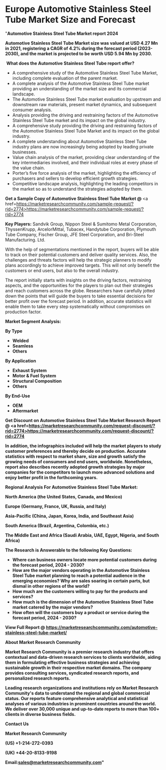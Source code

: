 # Europe Automotive Stainless Steel Tube Market Size and Forecast
"<strong>Automotive Stainless Steel Tube Market report 2024</strong>

<strong>Automotive Stainless Steel Tube Market size was valued at USD 4.27 Mn in 2021, registering a CAGR of 4.2% during the forecast period (2023-2030), and the market is projected to be worth USD 5.94 Mn by 2030.</strong>

 <strong><b>What does the Automotive Stainless Steel Tube report offer?</b></strong>
<ul>
  <li>A comprehensive study of the Automotive Stainless Steel Tube Market, including complete evaluation of the parent market.</li>
  <li>A complete analysis of the Automotive Stainless Steel Tube market providing an understanding of the market size and its commercial landscape.</li>
  <li>The Automotive Stainless Steel Tube market evaluation by upstream and downstream raw materials, present market dynamics, and subsequent consumer analysis.</li>
  <li>Analysis providing the driving and restraining factors of the Automotive Stainless Steel Tube market and its impact on the global industry.</li>
  <li>A comprehensive study providing the driving and restraining factors of the Automotive Stainless Steel Tube Market and its impact on the global industry.</li>
  <li>A complete understanding about Automotive Stainless Steel Tube industry plans are now increasingly being adopted by leading private businesses.</li>
  <li>Value chain analysis of the market, providing clear understanding of the key intermediaries involved, and their individual roles at every phase of the value chain.</li>
  <li>Porter’s five force analysis of the market, highlighting the efficiency of purchasers and sellers to develop efficient growth strategies.</li>
  <li>Competitive landscape analysis, highlighting the leading competitors in the market so as to understand the strategies adopted by them.</li>
</ul>

<strong>Get a Sample Copy of Automotive Stainless Steel Tube Market @ </strong><a href=https://marketresearchcommunity.com/sample-request/?rid=2774><u>https://marketresearchcommunity.com/sample-request/?rid=2774</u></a>

<strong>Key Players:</strong> 
Sandvik Group, Nippon Steel &amp; Sumitomo Metal Corporation, ThyssenKrupp, ArcelorMittal, Tubacex, Handytube Corporation, Plymouth Tube Company, Fischer Group, JFE Steel Corporation, and Bri-Steel Manufacturing. Ltd.

With the help of segmentations mentioned in the report, buyers will be able to track on their potential customers and deliver quality services. Also, the challenges and threats factors will help the strategic planners to modify plans accordingly to achieve improved targets. This will not only benefit the customers or end users, but also to the overall industry.

The report initially starts with insights on the driving factors, restraining aspects, and the opportunities for the players to plan out their strategies and reach customers across the globe. Researchers have carefully jotted down the points that will guide the buyers to take essential decisions for better profit over the forecast period. In addition, accurate statistics will enable them to take every step systematically without compromises on production factor.

<strong>Market Segment Analysis:</strong>


<strong><strong>By Type</strong></h4>
<ul>
 	<li>Welded</li>
 	<li>Seamless</li>
 	<li>Others</li>
</ul>
<strong><strong>By Application</strong></h4>
<ul>
 	<li>Exhaust System</li>
 	<li>Motor &amp; Fuel System</li>
 	<li>Structural Composition</li>
 	<li>Others</li>
</ul>
<strong><strong>By End-Use</strong></h4>
<ul>
 	<li>OEM</li>
 	<li>Aftermarket</li>
</ul>

<strong>Get Discount on Automotive Stainless Steel Tube Market Research Report @ </b></strong><a href=https://marketresearchcommunity.com/request-discount/?rid=2774><u>https://marketresearchcommunity.com/request-discount/?rid=2774</u></a>

In addition, the infographics included will help the market players to study customer preferences and thereby decide on production. Accurate statistics with respect to market share, size and growth satisfy the growing needs of consumers and end users, worldwide. Nonetheless, report also describes recently adopted growth strategies by major companies for the competitors to launch more advanced solutions and enjoy better profit in the forthcoming years.

<strong>Regional Analysis For Automotive Stainless Steel Tube Market:</strong>

<strong>North America</strong> (the United States, Canada, and Mexico)

<strong>Europe</strong> (Germany, France, UK, Russia, and Italy)

<strong>Asia-Pacific</strong> (China, Japan, Korea, India, and Southeast Asia)

<strong>South America</strong> (Brazil, Argentina, Colombia, etc.)

<strong>The Middle East and Africa</strong> (Saudi Arabia, UAE, Egypt, Nigeria, and South Africa)

<strong>The Research is Answerable to the following Key Questions:</strong>
<ul>
 	<li>Where can business owners locate more potential customers during the forecast period, 2024 - 2030?</li>
 	<li>How are the major vendors operating in the Automotive Stainless Steel Tube market planning to reach a potential audience in the emerging economies? Why are sales soaring in certain parts, but dismal in other regions of the world?</li>
 	<li>How much are the customers willing to pay for the products and services?</li>
 	<li>How much is the dimension of the Automotive Stainless Steel Tube market catered by the major vendors?</li>
 	<li>How often will the customers buy a product or service during the forecast period, 2024 - 2030?</li>
</ul>

<strong>View Full Report @</strong> <a href=https://marketresearchcommunity.com/automotive-stainless-steel-tube-market/>https://marketresearchcommunity.com/automotive-stainless-steel-tube-market/</a>

<strong>About Market Research Community</strong>

Market Research Community is a premier research industry that offers contextual and data-driven research services to clients worldwide, aiding them in formulating effective business strategies and achieving sustainable growth in their respective market domains. The company provides consulting services, syndicated research reports, and personalized research reports.

Leading research organizations and institutions rely on Market Research Community's data to understand the regional and global commercial status. Our reports feature comprehensive analytical and statistical analyses of various industries in prominent countries around the world. We deliver over 30,000 unique and up-to-date reports to more than 100+ clients in diverse business fields.

<strong>Contact Us</strong>

<strong>Market Research Community</strong>

(US) +1-214-272-0393

(UK) +44-20-8133-9198

<strong>Email:</strong>sales@marketresearchcommunity.com"
